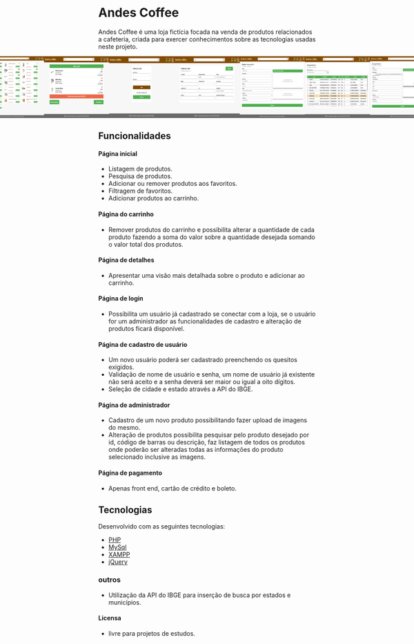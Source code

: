 # Andes Coffee
Andes Coffee é uma loja fictícia focada na venda de produtos relacionados a cafeteria,  criada para exercer conhecimentos sobre as tecnologias usadas neste projeto.

<p style="display:flex;justify-content:center;aling-items:center">
  <img alt="Imagem" src="splashs/index-php.png" width="30%">
  <img alt="Imagem" src="splashs/cart-php.png" width="30%">
  <img alt="Imagem" src="splashs/login-php.png" width="30%">
  <img alt="Imagem" src="splashs/sign-up-php.png" width="30%">
  <img alt="Imagem" src="splashs/register-php.png" width="30%">
  <img alt="Imagem" src="splashs/sc-change-php.png" width="30%">
  <img alt="Imagem" src="splashs/change-php.png" width="30%">
</p>

## Funcionalidades
#### Página inicial
- Listagem de produtos.
- Pesquisa de produtos.
- Adicionar ou remover produtos aos favoritos.
- Filtragem de favoritos. 
- Adicionar produtos ao carrinho.
#### Página do carrinho 
- Remover produtos do carrinho e possibilita alterar a quantidade de cada produto fazendo a soma do valor sobre a quantidade desejada somando o valor total dos produtos.
#### Página de detalhes
- Apresentar uma visão mais detalhada sobre o produto e adicionar ao carrinho.
#### Página de login
- Possibilita um usuário já cadastrado se conectar com a loja, se o usuário for um administrador as funcionalidades de cadastro e alteração de produtos ficará disponível.
#### Página de cadastro de usuário
- Um novo usuário poderá ser cadastrado preenchendo os quesitos exigidos.
- Validação de nome de usuário e senha, um nome de usuário já existente não será aceito e a senha deverá ser maior ou igual a oito dígitos.
- Seleção de cidade e estado através a API do IBGE.
#### Página de administrador 
- Cadastro de um novo produto possibilitando fazer upload de imagens do mesmo.
- Alteração de produtos possibilita pesquisar pelo produto desejado por id, código de barras ou descrição, faz listagem de todos os produtos onde poderão ser alteradas todas as informações do produto selecionado inclusive as imagens.
#### Página de pagamento
- Apenas front end, cartão de crédito e boleto.


## Tecnologias
Desenvolvido com as seguintes tecnologias:

- [PHP](https://www.php.net/manual/pt_BR/intro-whatis.php)
- [MySql](https://www.mysql.com/)
- [XAMPP](https://www.apachefriends.org/pt_br/index.html)
- [jQuery](https://jquery.com/)

### outros 

- Utilização da API do IBGE para inserção de busca por estados e municípios.

#### Licensa 
- livre para projetos de estudos.